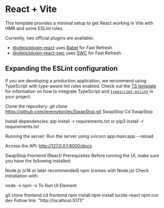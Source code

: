 # React + Vite

This template provides a minimal setup to get React working in Vite with HMR and some ESLint rules.

Currently, two official plugins are available:

- [@vitejs/plugin-react](https://github.com/vitejs/vite-plugin-react/blob/main/packages/plugin-react) uses [Babel](https://babeljs.io/) for Fast Refresh
- [@vitejs/plugin-react-swc](https://github.com/vitejs/vite-plugin-react/blob/main/packages/plugin-react-swc) uses [SWC](https://swc.rs/) for Fast Refresh

## Expanding the ESLint configuration

If you are developing a production application, we recommend using TypeScript with type-aware lint rules enabled. Check out the [TS template](https://github.com/vitejs/vite/tree/main/packages/create-vite/template-react-ts) for information on how to integrate TypeScript and [`typescript-eslint`](https://typescript-eslint.io) in your project.

Clone the repository: git clone https://github.com/jeremyboyles/SwapStop.git SwapStop Cd SwapStop

Install dependencies: pip install -r requirements.txt or pip3 install -r requirements.txt

Running the server: Run the server using uvicorn app.main:app --reload

Access the API: http://127.0.0.1:8000/docs

SwapStop Frontend (React)
Prerequisites
Before running the UI, make sure you have the following installed:

Node.js (v18 or later recommended)
npm (comes with Node.js)
Check installation with:

node -v
npm -v
To Run UI Element:

git clone <frontend-repo-url> frontend
cd frontend
npm install
npm install lucide-react
npm run dev
Follow link: "http://localhost:5173"
